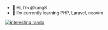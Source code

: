 - 👋 Hi, I’m @kang8
- 🌱 I’m currently learning PHP, Laravel, neovim

[![interesting rando](https://www.randos.online/u/kang8)](https://randos.online/u/kang8/next)
